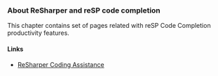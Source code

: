 ﻿---
Title: 'Code completion'
Description: ''

Project.LinkTitle:  "Code completion"
Project.LinkOrder:  40

Nav.TopNodeTitle: "Code completion"
Nav.TopNodeOrder: 30

Nav.LeftNodeTitle: "Code completion"
---
### About ReSharper and reSP code completion
This chapter contains set of pages related with reSP Code Completion productivity features.

#### Links
- [ReSharper Coding Assistance](https://www.jetbrains.com/resharper/features/coding_assistance.html)

